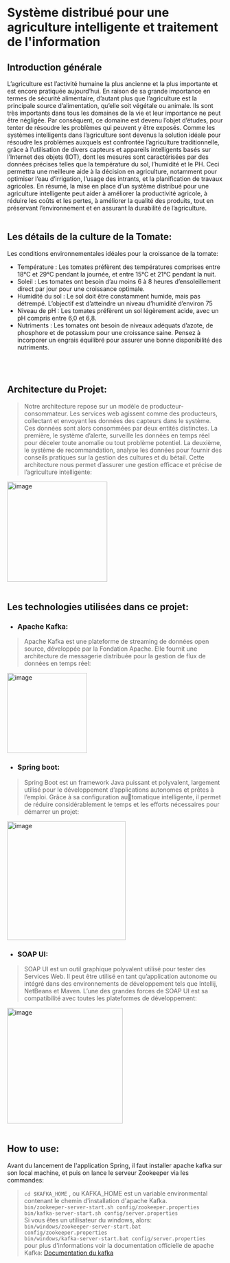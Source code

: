 # Système distribué pour une agriculture intelligente et traitement de l'information
## Introduction générale
L’agriculture est l’activité humaine la plus ancienne et la plus importante et est encore
pratiquée aujourd’hui. En raison de sa grande importance en termes de sécurité alimentaire,
d’autant plus que l’agriculture est la principale source d’alimentation, qu’elle soit végétale ou
animale. Ils sont très importants dans tous les domaines de la vie et leur importance ne peut
être négligée. Par conséquent, ce domaine est devenu l’objet d’études, pour tenter de résoudre
les problèmes qui peuvent y être exposés.
Comme les systèmes intelligents dans l’agriculture sont devenus la solution idéale pour
résoudre les problèmes auxquels est confrontée l’agriculture traditionnelle, grâce à l’utilisation
de divers capteurs et appareils intelligents basés sur l’Internet des objets (IOT), dont les mesures
sont caractérisées par des données précises telles que la température du sol, l’humidité et le PH.
Ceci permettra une meilleure aide à la décision en agriculture, notamment pour optimiser l’eau
d’irrigation, l’usage des intrants, et la planification de travaux agricoles.
En résumé, la mise en place d’un système distribué pour une agriculture intelligente peut
aider à améliorer la productivité agricole, à réduire les coûts et les pertes, à améliorer la qualité
des produits, tout en préservant l’environnement et en assurant la durabilité de l’agriculture.
<br>
<br>

##  Les détails de la culture de la Tomate:
Les conditions environnementales idéales pour la croissance de la tomate:
- Température : Les tomates préfèrent des températures comprises entre 18°C et 29°C pendant
la journée, et entre 15°C et 21°C pendant la nuit.
- Soleil : Les tomates ont besoin d’au moins 6 à 8 heures d’ensoleillement direct par jour
pour une croissance optimale.
- Humidité du sol : Le sol doit être constamment humide, mais pas détrempé. L’objectif est
d’atteindre un niveau d’humidité d’environ 75
- Niveau de pH : Les tomates préfèrent un sol légèrement acide, avec un pH compris entre
6,0 et 6,8.
- Nutriments : Les tomates ont besoin de niveaux adéquats d’azote, de phosphore et de
potassium pour une croissance saine. Pensez à incorporer un engrais équilibré pour assurer une
bonne disponibilité des nutriments.
<br>
<br>

## Architecture du Projet:
>Notre architecture repose sur un modèle de producteur-consommateur. Les services web
agissent comme des producteurs, collectant et envoyant les données des capteurs dans le système.
Ces données sont alors consommées par deux entités distinctes. La première, le système d’alerte,
surveille les données en temps réel pour déceler toute anomalie ou tout problème potentiel.
La deuxième, le système de recommandation, analyse les données pour fournir des conseils
pratiques sur la gestion des cultures et du bétail. Cette architecture nous permet d’assurer une
gestion efficace et précise de l’agriculture intelligente:<br>
<img width="233" alt="image" src="https://github.com/AITYOUB-Abdelmoughit/Kafka-project/assets/94485789/c0d0ac36-f071-4f5c-a60a-a3dd2eea6e7b">
<br>
<br>

## Les technologies utilisées dans ce projet:
+ ###  Apache Kafka:
> Apache Kafka est une plateforme de streaming de données open source, développée par
la Fondation Apache. Elle fournit une architecture de messagerie distribuée pour la gestion de
flux de données en temps réel:<br>
<img width="186" alt="image" src="https://github.com/AITYOUB-Abdelmoughit/Kafka-project/assets/94485789/745713e8-0905-45c1-9d4e-8bcc0d7269ef">

+ ### Spring boot:
>Spring Boot est un framework Java puissant et polyvalent, largement utilisé pour le
développement d’applications autonomes et prêtes à l’emploi. Grâce à sa configuration automatique intelligente, il permet de réduire considérablement le temps et les efforts nécessaires pour démarrer un projet:<br>
<img width="276" alt="image" src="https://github.com/AITYOUB-Abdelmoughit/Kafka-project/assets/94485789/f33fe36f-d732-4c0e-8a12-97fc5cf23dd9">

+ ### SOAP UI:
>SOAP UI est un outil graphique polyvalent utilisé pour tester des Services Web. Il peut être
utilisé en tant qu’application autonome ou intégré dans des environnements de développement
tels que Intellij, NetBeans et Maven. L’une des grandes forces de SOAP UI est sa compatibilité
avec toutes les plateformes de développement:<br>
<img width="269" alt="image" src="https://github.com/AITYOUB-Abdelmoughit/Kafka-project/assets/94485789/98530f12-7c11-4c2b-bd5e-94e1c8ac1795">
<br>
<br>

## How to use:
Avant du lancement de l'application Spring, il faut installer apache kafka sur son local machine, et puis on lance le serveur Zookeeper via les commandes:
> `cd $KAFKA_HOME` , ou KAFKA_HOME est un variable environmental contenant le chemin d'installation d'apache Kafka.<br>
`bin/zookeeper-server-start.sh config/zookeeper.properties` <br>
`bin/kafka-server-start.sh config/server.properties` <br>
Si vous êtes un utilisateur du windows, alors:<br>
`bin/windows/zookeeper-server-start.bat config/zookeeper.properties` <br>
`bin/windows/kafka-server-start.bat config/server.properties` <br>
pour plus d'informations voir la documentation officielle de apache Kafka: [Documentation du kafka](https://kafka.apache.org/documentation/)
